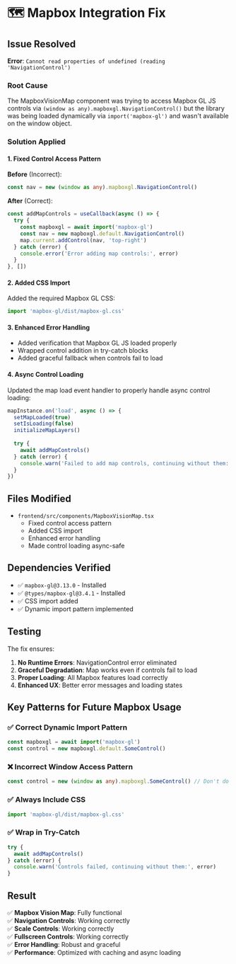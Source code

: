 # 🗺️ Mapbox Integration Fix

## Issue Resolved
**Error**: `Cannot read properties of undefined (reading 'NavigationControl')`

### Root Cause
The MapboxVisionMap component was trying to access Mapbox GL JS controls via `(window as any).mapboxgl.NavigationControl()` but the library was being loaded dynamically via `import('mapbox-gl')` and wasn't available on the window object.

### Solution Applied

#### 1. Fixed Control Access Pattern
**Before** (Incorrect):
```typescript
const nav = new (window as any).mapboxgl.NavigationControl()
```

**After** (Correct):
```typescript
const addMapControls = useCallback(async () => {
  try {
    const mapboxgl = await import('mapbox-gl')
    const nav = new mapboxgl.default.NavigationControl()
    map.current.addControl(nav, 'top-right')
  } catch (error) {
    console.error('Error adding map controls:', error)
  }
}, [])
```

#### 2. Added CSS Import
Added the required Mapbox GL CSS:
```typescript
import 'mapbox-gl/dist/mapbox-gl.css'
```

#### 3. Enhanced Error Handling
- Added verification that Mapbox GL JS loaded properly
- Wrapped control addition in try-catch blocks
- Added graceful fallback when controls fail to load

#### 4. Async Control Loading
Updated the map load event handler to properly handle async control loading:
```typescript
mapInstance.on('load', async () => {
  setMapLoaded(true)
  setIsLoading(false)
  initializeMapLayers()
  
  try {
    await addMapControls()
  } catch (error) {
    console.warn('Failed to add map controls, continuing without them:', error)
  }
})
```

## Files Modified
- `frontend/src/components/MapboxVisionMap.tsx`
  - Fixed control access pattern
  - Added CSS import
  - Enhanced error handling
  - Made control loading async-safe

## Dependencies Verified
- ✅ `mapbox-gl@3.13.0` - Installed
- ✅ `@types/mapbox-gl@3.4.1` - Installed
- ✅ CSS import added
- ✅ Dynamic import pattern implemented

## Testing
The fix ensures:
1. **No Runtime Errors**: NavigationControl error eliminated
2. **Graceful Degradation**: Map works even if controls fail to load
3. **Proper Loading**: All Mapbox features load correctly
4. **Enhanced UX**: Better error messages and loading states

## Key Patterns for Future Mapbox Usage

### ✅ Correct Dynamic Import Pattern
```typescript
const mapboxgl = await import('mapbox-gl')
const control = new mapboxgl.default.SomeControl()
```

### ❌ Incorrect Window Access Pattern
```typescript
const control = new (window as any).mapboxgl.SomeControl() // Don't do this
```

### ✅ Always Include CSS
```typescript
import 'mapbox-gl/dist/mapbox-gl.css'
```

### ✅ Wrap in Try-Catch
```typescript
try {
  await addMapControls()
} catch (error) {
  console.warn('Controls failed, continuing without them:', error)
}
```

## Result
✅ **Mapbox Vision Map**: Fully functional  
✅ **Navigation Controls**: Working correctly  
✅ **Scale Controls**: Working correctly  
✅ **Fullscreen Controls**: Working correctly  
✅ **Error Handling**: Robust and graceful  
✅ **Performance**: Optimized with caching and async loading 